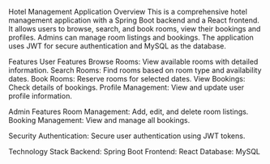 Hotel Management Application
Overview
This is a comprehensive hotel management application with a Spring Boot backend and a React frontend. 
It allows users to browse, search, and book rooms, view their bookings and profiles. 
Admins can manage room listings and bookings. 
The application uses JWT for secure authentication and MySQL as the database.

Features
User Features
Browse Rooms: View available rooms with detailed information.
Search Rooms: Find rooms based on room type and availability dates.
Book Rooms: Reserve rooms for selected dates.
View Bookings: Check details of bookings.
Profile Management: View and update user profile information.

Admin Features
Room Management: Add, edit, and delete room listings.
Booking Management: View and manage all bookings.

Security
Authentication: Secure user authentication using JWT tokens.

Technology Stack
Backend: Spring Boot
Frontend: React
Database: MySQL
